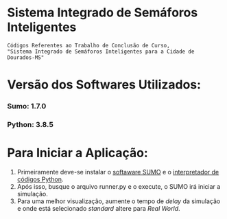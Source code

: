# Sistema Integrado de Semáforos Inteligentes
    Códigos Referentes ao Trabalho de Conclusão de Curso, 
    "Sistema Integrado de Semáforos Inteligentes para a Cidade de Dourados-MS"


# Versão dos Softwares Utilizados:
### Sumo: 1.7.0
### Python: 3.8.5


# Para Iniciar a Aplicação:
1. Primeiramente deve-se instalar o [softaware SUMO](https://www.eclipse.org/sumo/) e o [interpretador de códigos Python](https://www.python.org/downloads/). 
2. Após isso, busque o arquivo runner.py e o execute, o SUMO irá iniciar a simulação.
3. Para uma melhor visualização, aumente o tempo de *delay* da simulação e onde está selecionado *standard* altere para *Real World*.
